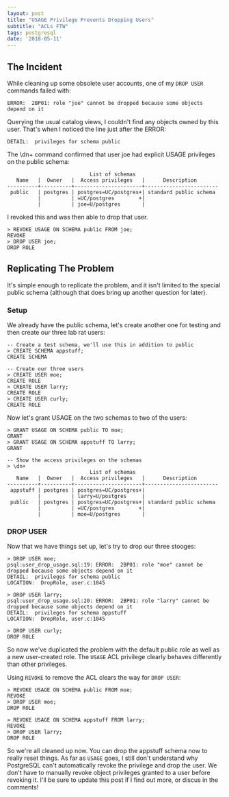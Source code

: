 ```yaml
---
layout: post
title: "USAGE Privilege Prevents Dropping Users"
subtitle: "ACLs FTW"
tags: postgresql
date: '2018-05-11'
---
```


## The Incident
While cleaning up some obsolete user accounts, one of my `DROP USER` commands failed with:

```
ERROR:  2BP01: role "joe" cannot be dropped because some objects depend on it
```

Querying the usual catalog views, I couldn't find any objects owned by this user. That's when I noticed the line just after the ERROR:
```
DETAIL:  privileges for schema public
```

The \dn+ command confirmed that user joe had explicit USAGE privileges on the public schema:

```
                           List of schemas
   Name   |  Owner   |  Access privileges   |      Description
----------+----------+----------------------+------------------------
 public   | postgres | postgres=UC/postgres+| standard public schema
          |          | =UC/postgres        +|
          |          | joe=U/postgres       |
```

I revoked this and was then able to drop that user.
```
> REVOKE USAGE ON SCHEMA public FROM joe;
REVOKE
> DROP USER joe;
DROP ROLE
```

## Replicating The Problem
It's simple enough to replicate the problem, and it isn't limited to the special public schema (although that does bring up another question for later). 

### Setup
We already have the public schema, let's create another one for testing and then create our three lab rat users:
```
-- Create a test schema, we'll use this in addition to public
> CREATE SCHEMA appstuff;
CREATE SCHEMA

-- Create our three users
> CREATE USER moe;
CREATE ROLE
> CREATE USER larry;
CREATE ROLE
> CREATE USER curly;
CREATE ROLE
```

Now let's grant USAGE on the two schemas to two of the users:
```
> GRANT USAGE ON SCHEMA public TO moe;
GRANT
> GRANT USAGE ON SCHEMA appstuff TO larry;
GRANT

-- Show the access privileges on the schemas
> \dn+
                           List of schemas
   Name   |  Owner   |  Access privileges   |      Description
----------+----------+----------------------+------------------------
 appstuff | postgres | postgres=UC/postgres+|
          |          | larry=U/postgres     |
 public   | postgres | postgres=UC/postgres+| standard public schema
          |          | =UC/postgres        +|
          |          | moe=U/postgres       |
```

### DROP USER
Now that we have things set up, let's try to drop our three stooges:
```
> DROP USER moe;
psql:user_drop_usage.sql:19: ERROR:  2BP01: role "moe" cannot be dropped because some objects depend on it
DETAIL:  privileges for schema public
LOCATION:  DropRole, user.c:1045

> DROP USER larry;
psql:user_drop_usage.sql:20: ERROR:  2BP01: role "larry" cannot be dropped because some objects depend on it
DETAIL:  privileges for schema appstuff
LOCATION:  DropRole, user.c:1045

> DROP USER curly;
DROP ROLE
```

So now we've duplicated the problem with the default public role as well as a new user-created role. The `USAGE` ACL privilege clearly behaves differently than other privileges.

Using `REVOKE` to remove the ACL clears the way for `DROP USER`:
```
> REVOKE USAGE ON SCHEMA public FROM moe;
REVOKE
> DROP USER moe;
DROP ROLE

> REVOKE USAGE ON SCHEMA appstuff FROM larry;
REVOKE
> DROP USER larry;
DROP ROLE
```

So we're all cleaned up now. You can drop the appstuff schema now to really reset things. As far as `USAGE` goes, I still don't understand why PostgreSQL can't automatically revoke the privilege and drop the user. We don't have to manually revoke object privileges granted to a user before revoking it.  I'll be sure to update this post if I find out more, or discus in the comments!
